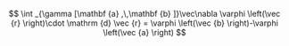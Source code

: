 $$
\int _{\gamma [\mathbf {a} ,\,\mathbf {b} ]}\vec\nabla \varphi \left(\vec {r} \right)\cdot \mathrm {d} \vec {r} = \varphi \left(\vec {b} \right)-\varphi \left(\vec {a} \right)
$$
